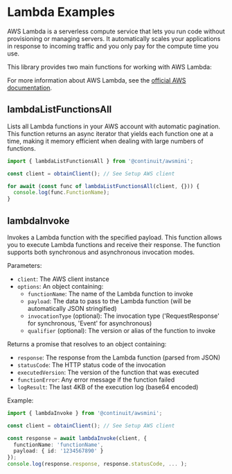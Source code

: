 # Lambda Examples

AWS Lambda is a serverless compute service that lets you run code without provisioning or managing servers. It automatically scales your applications in response to incoming traffic and you only pay for the compute time you use.

This library provides two main functions for working with AWS Lambda:

For more information about AWS Lambda, see the [official AWS documentation](https://docs.aws.amazon.com/lambda/latest/dg/welcome.html).

## lambdaListFunctionsAll

Lists all Lambda functions in your AWS account with automatic pagination. This function returns an async iterator that yields each function one at a time, making it memory efficient when dealing with large numbers of functions.

```typescript
import { lambdaListFunctionsAll } from '@continuit/awsmini';

const client = obtainClient(); // See Setup AWS client

for await (const func of lambdaListFunctionsAll(client, {})) {
  console.log(func.FunctionName);
}
```

## lambdaInvoke

Invokes a Lambda function with the specified payload. This function allows you to execute Lambda functions and receive their response. The function supports both synchronous and asynchronous invocation modes.

Parameters:

- `client`: The AWS client instance
- `options`: An object containing:
  - `functionName`: The name of the Lambda function to invoke
  - `payload`: The data to pass to the Lambda function (will be automatically JSON stringified)
  - `invocationType` (optional): The invocation type ('RequestResponse' for synchronous, 'Event' for asynchronous)
  - `qualifier` (optional): The version or alias of the function to invoke

Returns a promise that resolves to an object containing:

- `response`: The response from the Lambda function (parsed from JSON)
- `statusCode`: The HTTP status code of the invocation
- `executedVersion`: The version of the function that was executed
- `functionError`: Any error message if the function failed
- `logResult`: The last 4KB of the execution log (base64 encoded)

Example:

```typescript
import { lambdaInvoke } from '@continuit/awsmini';

const client = obtainClient(); // See Setup AWS client

const response = await lambdaInvoke(client, { 
  functionName: 'functionName', 
  payload: { id: '1234567890' } 
});
console.log(response.response, response.statusCode, ... );
```
